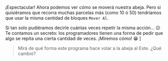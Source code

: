 ¡Espectacular! Ahora podemos ver cómo se moverá nuestra abeja. Pero si quisiéramos que recorra muchas parcelas más (como 10 ó 50) tendríamos que usar la misma cantidad de bloques `Mover Al`. 

Si tan solo pudiéramos decirle cuántas veces repetir la misma acción… :confused: Te contamos un secreto: los programadores tienen una forma de pedir que algo se repita una cierta cantidad de veces. ¡Miremos cómo! :grin: ]

> Mirá de qué forma este programa hace volar a la abeja al Este. ¿Qué cambió?

